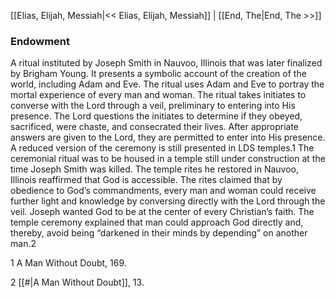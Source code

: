 [[Elias, Elijah, Messiah|<< Elias, Elijah, Messiah]]  |  [[End, The|End, The >>]]

### Endowment
A ritual instituted by Joseph Smith in Nauvoo, Illinois that was later finalized by Brigham Young. It presents a symbolic account of the creation of the world, including Adam and Eve. The ritual uses Adam and Eve to portray the mortal experience of every man and woman. The ritual takes initiates to converse with the Lord through a veil, preliminary to entering into His presence. The Lord questions the initiates to determine if they obeyed, sacrificed, were chaste, and consecrated their lives. After appropriate answers are given to the Lord, they are permitted to enter into His presence. A reduced version of the ceremony is still presented in LDS temples.1 The ceremonial ritual was to be housed in a temple still under construction at the time Joseph Smith was killed. The temple rites he restored in Nauvoo, Illinois reaffirmed that God is accessible. The rites claimed that by obedience to God’s commandments, every man and woman could receive further light and knowledge by conversing directly with the Lord through the veil. Joseph wanted God to be at the center of every Christian’s faith. The temple ceremony explained that man could approach God directly and, thereby, avoid being “darkened in their minds by depending” on another man.2



1 A Man Without Doubt, 169.


2
[[#|A Man Without Doubt]], 13.